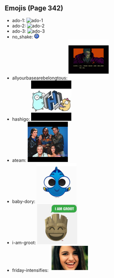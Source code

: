 
## Emojis (Page 342)

* ado-1: ![ado-1](output/ado-1)
* ado-2: ![ado-2](output/ado-2)
* ado-3: ![ado-3](output/ado-3)
* no_shake: ![no_shake](output/no_shake.gif)
* allyourbasearebelongtous: ![allyourbasearebelongtous](output/allyourbasearebelongtous.gif)
* hashigo: ![hashigo](output/hashigo.jpg)
* ateam: ![ateam](output/ateam.jpg)
* baby-dory: ![baby-dory](output/baby-dory.png)
* i-am-groot: ![i-am-groot](output/i-am-groot.jpg)
* friday-intensifies: ![friday-intensifies](output/friday-intensifies.gif)
